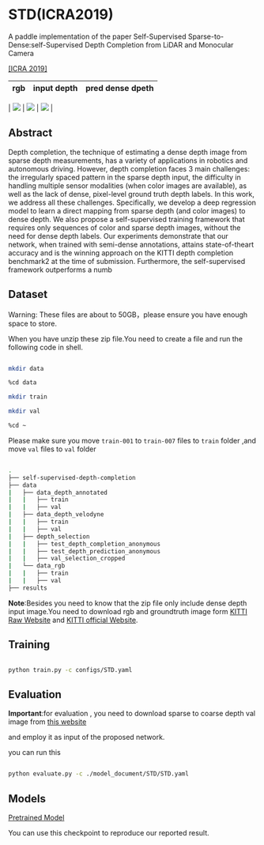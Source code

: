 # STD(ICRA2019)

A paddle implementation of the paper Self-Supervised Sparse-to-Dense:self-Supervised Depth Completion from LiDAR and Monocular Camera

[\[ICRA 2019\]]([https://openaccess.thecvf.com/content/CVPR2021/html/Shen_CFNet_Cascade_and_Fused_Cost_Volume_for_Robust_Stereo_Matching_CVPR_2021_paper.html](https://arxiv.org/pdf/1807.00275.pdf))





| rgb            | input depth            | pred dense dpeth        |
|----------------|------------------------|-------------------------|

| ![](./stdg.png) | ![](./stdd.png) | ![](./stdd.png) |





</font>



## Abstract

Depth completion, the technique of estimating a dense depth image from sparse depth measurements, has a variety of applications in robotics and autonomous driving. However, depth completion faces 3 main challenges: the irregularly spaced pattern in the sparse depth input, the difficulty in handling multiple sensor modalities (when color images are available), as well as the lack of dense, pixel-level ground truth depth labels.  In this work, we address all these challenges. Specifically, we develop a deep regression model to learn a direct mapping from sparse depth (and color images) to dense depth. We also propose a self-supervised training framework that requires only sequences of color and sparse depth images,
without the need for dense depth labels. Our experiments demonstrate that our network, when trained with semi-dense annotations, attains state-of-theart accuracy and is the winning approach on the KITTI depth completion benchmark2 at the time of submission. Furthermore, the self-supervised framework outperforms a numb





## Dataset

Warning: These files are about to 50GB，please ensure you have enough  space to store.

When you have unzip these zip file.You need to create a file and run the following code in shell.



```bash

mkdir data

%cd data

mkdir train

mkdir val

%cd ~

```

Please make sure you move `train-001` to `train-007` files to `train` folder ,and move `val` files to `val` folder



```bash

.
├── self-supervised-depth-completion
├── data
|   ├── data_depth_annotated
|   |   ├── train
|   |   ├── val
|   ├── data_depth_velodyne
|   |   ├── train
|   |   ├── val
|   ├── depth_selection
|   |   ├── test_depth_completion_anonymous
|   |   ├── test_depth_prediction_anonymous
|   |   ├── val_selection_cropped
|   └── data_rgb
|   |   ├── train
|   |   ├── val
├── results
```



**Note**:Besides you need to know that the zip file only include dense depth input image.You need to download rgb and groundtruth image form [KITTI Raw Website](http://www.cvlibs.net/datasets/kitti/raw_data.php) and [KITTI official Website](http://www.cvlibs.net/datasets/kitti/eval_depth.php?benchmark=depth_completion).



## Training

```bash

python train.py -c configs/STD.yaml

```



## Evaluation



**Important**:for evaluation , you need to download sparse to coarse depth val image  from [this website](https://aistudio.baidu.com/aistudio/datasetdetail/175535/0)

and employ it as input of the proposed network.



[comment]: <> (We use the result of )



[comment]: <> (.you need it to replace sparse depth input image.Besides,you aslo need to download weight from [this]&#40;https://aistudio.baidu.com/aistudio/datasetdetail/176607&#41;)



you can run this 

```bash

python evaluate.py -c ./model_document/STD/STD.yaml

```





## Models



[Pretrained Model](https://aistudio.baidu.com/aistudio/datasetdetail/202399)

You can use this checkpoint to reproduce our reported result.




